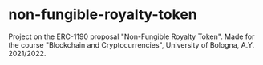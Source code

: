 # non-fungible-royalty-token
Project on the ERC-1190 proposal "Non-Fungible Royalty Token". Made for the course "Blockchain and Cryptocurrencies", University of Bologna, A.Y. 2021/2022.
